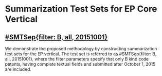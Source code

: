 # Summarization Test Sets for EP Core Vertical 

## [#SMTSep{filter: B, all, 20151001}](https://github.com/cs1msa/WPIplus/tree/main/Ground%20Truths/Summarization/%23SMTSep/%23SMTSep%7Bfilter:%20B,%20all,%2020151001%7D)
We demonstrate the proposed methodology by constructing summarization test sets for the EP vertical. The test set is referred to as #SMTSep{filter: B, all, 20151001}, where the filter parameters specify that only B kind code patents, having complete textual fields and submitted after October 1, 2015 are included. 
